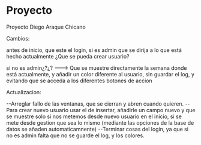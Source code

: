 # Proyecto
Proyecto Diego Araque Chicano

Cambios:

antes de inicio, que este el login, si es admin que se dirija a lo que está hecho actualmente
¿Que se pueda crear usuario?

si no es admin¿?¿? ---> Que se muestre directamente la semana donde está actualmente, y añadir un color diferente al usuario, sin guardar el log, y evitando que se acceda a los diferentes botones de accion

Actualizacion:

--Arreglar fallo de las ventanas, que se cierran y abren cuando quieren.
--Para crear nuevo usuario usar el de insertar, añadirle un campo nuevo y que se muestre solo si nos metemos desde nuevo usuario en el inicio, si se mete desde gestion que sea lo mismo (mediante las opciones de la base de datos se añaden automaticamnente)
--Terminar cosas del login, ya que si no es admin falta que no se guarde el log, y los colores.